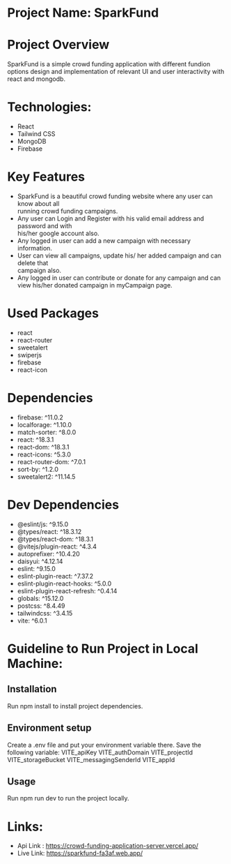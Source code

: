 # Project Name: SparkFund

# Project Overview 
SparkFund is a simple crowd funding application with different fundion options design and implementation of  relevant UI and user interactivity with react and mongodb. 

# Technologies: 
* React
* Tailwind CSS
* MongoDB
* Firebase

# Key Features
* SparkFund is a beautiful crowd funding website where any user can know about all   
  running crowd funding campaigns.
* Any user can Login and Register with his valid email address and password and with  
  his/her google account also.
* Any logged in user can add a new campaign with necessary information. 
* User can view all campaigns, update his/ her added campaign and can delete that  
  campaign also.
* Any logged in user can contribute or donate for any campaign and can view his/her 
  donated campaign in myCampaign page.

# Used Packages
* react
* react-router
* sweetalert
* swiperjs
* firebase
* react-icon

# Dependencies

* firebase: ^11.0.2
* localforage: ^1.10.0
* match-sorter: ^8.0.0
* react: ^18.3.1
* react-dom: ^18.3.1
* react-icons: ^5.3.0
* react-router-dom: ^7.0.1
* sort-by: ^1.2.0
* sweetalert2: ^11.14.5


# Dev Dependencies

* @eslint/js: ^9.15.0
* @types/react: ^18.3.12
* @types/react-dom: ^18.3.1
* @vitejs/plugin-react: ^4.3.4
* autoprefixer: ^10.4.20
* daisyui: ^4.12.14
* eslint: ^9.15.0
* eslint-plugin-react: ^7.37.2
* eslint-plugin-react-hooks: ^5.0.0
* eslint-plugin-react-refresh: ^0.4.14
* globals: ^15.12.0
* postcss: ^8.4.49
* tailwindcss: ^3.4.15
* vite: ^6.0.1

# Guideline to Run Project in Local Machine:

## Installation

Run npm install to install project dependencies.

## Environment setup
Create a .env file and put your environment variable there. Save the following variable:
VITE_apiKey
VITE_authDomain
VITE_projectId
VITE_storageBucket
VITE_messagingSenderId
VITE_appId

## Usage
Run npm run dev to run the project locally.

# Links: 

* Api Link : https://crowd-funding-application-server.vercel.app/
* Live Link: https://sparkfund-fa3af.web.app/